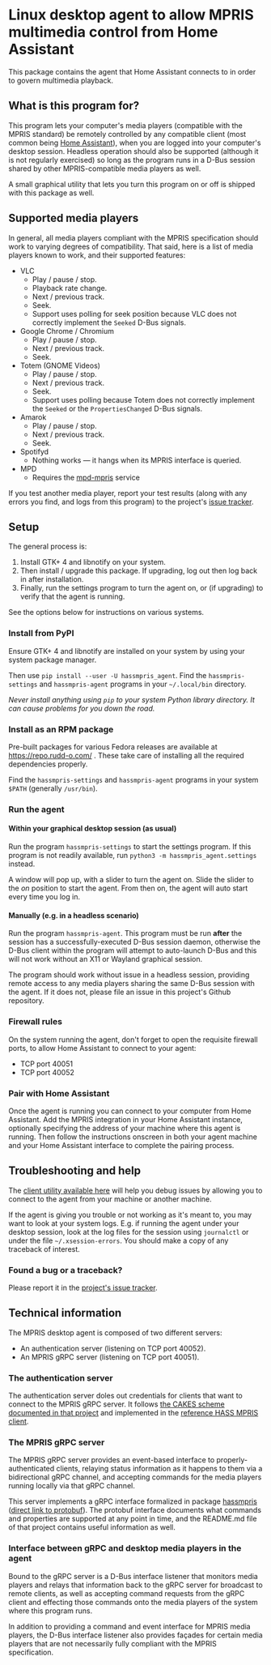 # Linux desktop agent to allow MPRIS multimedia control from Home Assistant

This package contains the agent that Home Assistant connects to in order
to govern multimedia playback.

## What is this program for?

This program lets your computer's media players (compatible with the MPRIS
standard) be remotely controlled by any compatible client (most common being
[Home Assistant](https://home-assistant.io/)), when you are logged into your
computer's desktop session.  Headless operation should also be supported
(although it is not regularly exercised) so long as the program runs in a
D-Bus session shared by other MPRIS-compatible media players as well.

A small graphical utility that lets you turn this program on or off is
shipped with this package as well.

## Supported media players

In general, all media players compliant with the MPRIS specification should
work to varying degrees of compatibility.  That said, here is a list of
media players known to work, and their supported features:

* VLC
  * Play / pause / stop.
  * Playback rate change.
  * Next / previous track.
  * Seek.
  * Support uses polling for seek position because VLC does not correctly
    implement the `Seeked` D-Bus signals.
* Google Chrome / Chromium
  * Play / pause / stop.
  * Next / previous track.
  * Seek.
* Totem (GNOME Videos)
  * Play / pause / stop.
  * Next / previous track.
  * Seek.
  * Support uses polling because Totem does not correctly implement the
    `Seeked` or the `PropertiesChanged` D-Bus signals.
* Amarok
  * Play / pause / stop.
  * Next / previous track.
  * Seek.
* Spotifyd
  * Nothing works — it hangs when its MPRIS interface is queried.
* MPD
  * Requires the [mpd-mpris](https://github.com/natsukagami/mpd-mpris) service

If you test another media player, report your test results (along with any
errors you find, and logs from this program) to the project's
[issue tracker](https://github.com/Rudd-O/hassmpris_agent/issues).

## Setup

The general process is:

1. Install GTK+ 4 and libnotify on your system.
2. Then install / upgrade this package.  If upgrading,
   log out then log back in after installation.
3. Finally, run the settings program to turn the agent on,
   or (if upgrading) to verify that the agent is running.

See the options below for instructions on various systems.

### Install from PyPI

Ensure GTK+ 4 and libnotify are installed on your system by using your
system package manager.

Then use `pip install --user -U hassmpris_agent`.  Find the
`hassmpris-settings` and `hassmpris-agent` programs in your
`~/.local/bin` directory.

*Never install anything using `pip` to your system Python
library directory.  It can cause problems for you down the road.*

### Install as an RPM package

Pre-built packages for various Fedora releases are available at
https://repo.rudd-o.com/ .  These take care of installing all the required
dependencies properly.

Find the `hassmpris-settings` and `hassmpris-agent` programs
in your system `$PATH` (generally `/usr/bin`).

### Run the agent

#### Within your graphical desktop session (as usual)

Run the program `hassmpris-settings` to start the settings program.  If this
program is not readily available, run `python3 -m hassmpris_agent.settings`
instead.

A window will pop up, with a slider to turn the agent on.  Slide the slider
to the *on* position to start the agent.  From then on, the agent will auto
start every time you log in.

#### Manually (e.g. in a headless scenario)

Run the program `hassmpris-agent`.  This program must be run **after**
the session has a successfully-executed D-Bus session daemon, otherwise
the D-Bus client within the program will attempt to auto-launch D-Bus
and this will not work without an X11 or Wayland graphical session.

The program should work without issue in a headless session, providing
remote access to any media players sharing the same D-Bus session with
the agent.  If it does not, please file an issue in this project's
Github repository.

### Firewall rules

On the system running the agent, don't forget to open the requisite firewall
ports, to allow Home Assistant to connect to your agent:

* TCP port 40051
* TCP port 40052

### Pair with Home Assistant

Once the agent is running you can connect to your computer from Home Assistant.
Add the MPRIS integration in your Home Assistant instance, optionally
specifying the address of your machine where this agent is running.  Then
follow the instructions onscreen in both your agent machine and your Home
Assistant interface to complete the pairing process.

## Troubleshooting and help

The [client utility available here](https://github.com/Rudd-O/hassmpris_client)
will help you debug issues by allowing you to connect to the agent from your
machine or another machine.

If the agent is giving you trouble or not working as it's meant to, you may want
to look at your system logs.  E.g. if running the agent under your desktop
session, look at the log files for the session using `journalctl` or under the
file `~/.xsession-errors`.  You should make a copy of any traceback of interest.

### Found a bug or a traceback?

Please report it in the [project's issue tracker](https://github.com/Rudd-O/hassmpris_agent/issues).

## Technical information

The MPRIS desktop agent is composed of two different servers:

* An authentication server (listening on TCP port 40052).
* An MPRIS gRPC server (listening on TCP port 40051).

### The authentication server

The authentication server doles out credentials for clients that
want to connect to the MPRIS gRPC server.  It follows [the CAKES
scheme documented in that project](https://github.com/Rudd-O/cakes)
and implemented in the
[reference HASS MPRIS client](https://github.com/Rudd-O/hassmpris-client).

### The MPRIS gRPC server

The MPRIS gRPC server provides an event-based interface to properly-
authenticated clients, relaying status information as it happens
to them via a bidirectional gRPC channel, and accepting commands
for the media players running locally via that gRPC channel.

This server implements a gRPC interface formalized in package
[hassmpris](https://github.com/Rudd-O/hassmpris)
([direct link to protobuf](https://github.com/Rudd-O/hassmpris/blob/master/src/hassmpris/proto/mpris.proto)).
The protobuf interface documents what commands and properties are
supported at any point in time, and the README.md file of that project
contains useful information as well.

### Interface between gRPC and desktop media players in the agent

Bound to the gRPC server is a D-Bus interface listener that monitors
media players and relays that information back to the gRPC server
for broadcast to remote clients, as well as accepting command requests
from the gRPC client and effecting those commands onto the media
players of the system where this program runs.

In addition to providing a command and event interface for MPRIS
media players, the D-Bus interface listener also provides façades
for certain media players that are not necessarily fully compliant
with the MPRIS specification.
